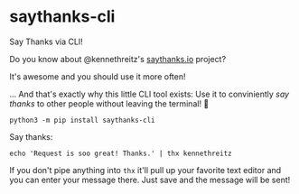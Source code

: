 # saythanks-cli

Say Thanks via CLI!

Do you know about @kennethreitz's [saythanks.io](https://saythanks.io) project?

It's awesome and you should use it more often!

... And that's exactly why this little CLI tool exists: Use it to conviniently *say thanks* to other people
without leaving the terminal! :tada:

```
python3 -m pip install saythanks-cli
```

Say thanks:

```
echo 'Request is soo great! Thanks.' | thx kennethreitz
```

If you don't pipe anything into `thx` it'll pull up your favorite text editor
and you can enter your message there. Just save and the message will be sent!
